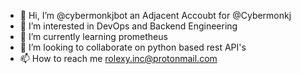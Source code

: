 - 👋 Hi, I’m @cybermonkjbot an Adjacent Accoubt for @Cybermonkj
- 👀 I’m interested in DevOps and Backend Engineering
- 🌱 I’m currently learning prometheus
- 💞️ I’m looking to collaborate on python based rest API's
- 📫 How to reach me rolexy.inc@protonmail.com

<!---
cybermonkjbot/cybermonkjbot is a ✨ special ✨ repository because its `README.md` (this file) appears on your GitHub profile.
You can click the Preview link to take a look at your changes.
--->
